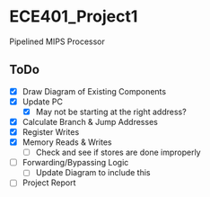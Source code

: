 # ECE401_Project1
Pipelined MIPS Processor

## ToDo
- [x] Draw Diagram of Existing Components
- [x] Update PC
    - [x] May not be starting at the right address?
- [x] Calculate Branch & Jump Addresses
- [x] Register Writes
- [x] Memory Reads & Writes
    - [ ] Check and see if stores are done improperly
- [ ] Forwarding/Bypassing Logic
	- [ ] Update Diagram to include this
- [ ] Project Report
